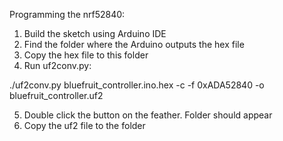 Programming the nrf52840:

1. Build the sketch using Arduino IDE
2. Find the folder where the Arduino outputs the hex file
3. Copy the hex file to this folder
4. Run uf2conv.py:

./uf2conv.py bluefruit_controller.ino.hex -c -f 0xADA52840 -o bluefruit_controller.uf2

5. Double click the button on the feather. Folder should appear
6. Copy the uf2 file to the folder